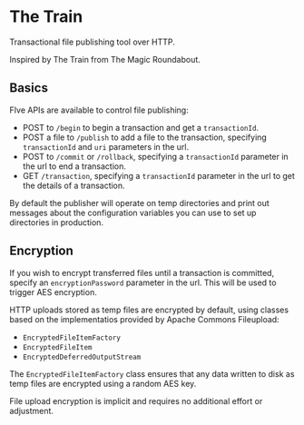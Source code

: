 # The Train

Transactional file publishing tool over HTTP.

Inspired by The Train from The Magic Roundabout.

## Basics

FIve APIs are available to control file publishing:

 * POST to `/begin` to begin a transaction and get a `transactionId`.
 * POST a file to `/publish` to add a file to the transaction, specifying `transactionId` and `uri` parameters in the url.
 * POST to `/commit` or `/rollback`, specifying a `transactionId` parameter in the url to end a transaction.
 * GET `/transaction`, specifying a `transactionId` parameter in the url to get the details of a transaction.
 
By default the publisher will operate on temp directories and print out messages about the configuration variables you can use to set up directories in production.

## Encryption

If you wish to encrypt transferred files until a transaction is committed, specify an `encryptionPassword` parameter in the url. This will be used to trigger AES encryption.

HTTP uploads stored as temp files are encrypted by default, using classes based on the implementatios provided by Apache Commons Fileupload:

 * `EncryptedFileItemFactory`
 * `EncryptedFileItem`
 * `EncryptedDeferredOutputStream`

The `EncryptedFileItemFactory` class ensures that any data written to disk as temp files are encrypted using a random AES key.

File upload encryption is implicit and requires no additional effort or adjustment.